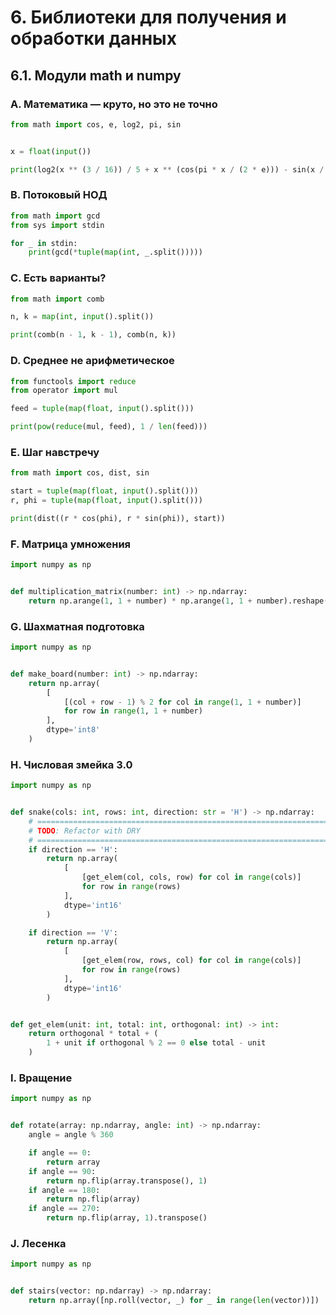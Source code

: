 # 6. Библиотеки для получения и обработки данных

## 6.1. Модули math и numpy

### A. Математика — круто, но это не точно
```python
from math import cos, e, log2, pi, sin


x = float(input())

print(log2(x ** (3 / 16)) / 5 + x ** (cos(pi * x / (2 * e))) - sin(x / pi) ** 2)
```

### B. Потоковый НОД
```python
from math import gcd
from sys import stdin

for _ in stdin:
    print(gcd(*tuple(map(int, _.split()))))
```

### C. Есть варианты?
```python
from math import comb

n, k = map(int, input().split())

print(comb(n - 1, k - 1), comb(n, k))
```

### D. Среднее не арифметическое
```python
from functools import reduce
from operator import mul

feed = tuple(map(float, input().split()))

print(pow(reduce(mul, feed), 1 / len(feed)))
```

### E. Шаг навстречу
```python
from math import cos, dist, sin

start = tuple(map(float, input().split()))
r, phi = tuple(map(float, input().split()))

print(dist((r * cos(phi), r * sin(phi)), start))
```

### F. Матрица умножения
```python
import numpy as np


def multiplication_matrix(number: int) -> np.ndarray:
    return np.arange(1, 1 + number) * np.arange(1, 1 + number).reshape(-1, 1)
```

### G. Шахматная подготовка
```python
import numpy as np


def make_board(number: int) -> np.ndarray:
    return np.array(
        [
            [(col + row - 1) % 2 for col in range(1, 1 + number)]
            for row in range(1, 1 + number)
        ],
        dtype='int8'
    )
```

### H. Числовая змейка 3.0
```python
import numpy as np


def snake(cols: int, rows: int, direction: str = 'H') -> np.ndarray:
    # =========================================================================
    # TODO: Refactor with DRY
    # =========================================================================
    if direction == 'H':
        return np.array(
            [
                [get_elem(col, cols, row) for col in range(cols)]
                for row in range(rows)
            ],
            dtype='int16'
        )

    if direction == 'V':
        return np.array(
            [
                [get_elem(row, rows, col) for col in range(cols)]
                for row in range(rows)
            ],
            dtype='int16'
        )


def get_elem(unit: int, total: int, orthogonal: int) -> int:
    return orthogonal * total + (
        1 + unit if orthogonal % 2 == 0 else total - unit
    )
```

### I. Вращение
```python
import numpy as np


def rotate(array: np.ndarray, angle: int) -> np.ndarray:
    angle = angle % 360

    if angle == 0:
        return array
    if angle == 90:
        return np.flip(array.transpose(), 1)
    if angle == 180:
        return np.flip(array)
    if angle == 270:
        return np.flip(array, 1).transpose()
```

### J. Лесенка
```python
import numpy as np


def stairs(vector: np.ndarray) -> np.ndarray:
    return np.array([np.roll(vector, _) for _ in range(len(vector))])
```
